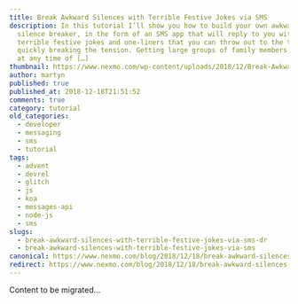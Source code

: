 ```yaml
---
title: Break Awkward Silences with Terrible Festive Jokes via SMS
description: In this tutorial I’ll show you how to build your own awkward
  silence breaker, in the form of an SMS app that will reply to you with
  terrible festive jokes and one-liners that you can throw out to the table,
  quickly breaking the tension. Getting large groups of family members together
  at any time of […]
thumbnail: https://www.nexmo.com/wp-content/uploads/2018/12/Break-Awkward-Silences-With-Terrible-Festive-Jokes-Via-SMS.png
author: martyn
published: true
published_at: 2018-12-18T21:51:52
comments: true
category: tutorial
old_categories:
  - developer
  - messaging
  - sms
  - tutorial
tags:
  - advent
  - devrel
  - glitch
  - js
  - koa
  - messages-api
  - node-js
  - sms
slugs:
  - break-awkward-silences-with-terrible-festive-jokes-via-sms-dr
  - break-awkward-silences-with-terrible-festive-jokes-via-sms
canonical: https://www.nexmo.com/blog/2018/12/18/break-awkward-silences-with-terrible-festive-jokes-via-sms-dr
redirect: https://www.nexmo.com/blog/2018/12/18/break-awkward-silences-with-terrible-festive-jokes-via-sms-dr
---
```

Content to be migrated...